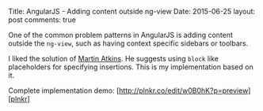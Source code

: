 Title: AngularJS - Adding content outside ng-view
Date: 2015-06-25
layout: post
comments: true


One of the common problem patterns in AngularJS is adding content outside the `ng-view`,
such as having context specific sidebars or toolbars.

I liked the solution of [Martin Atkins][martin]. He suggests using `block` like placeholders
for specifying insertions. This is my implementation based on it.

<script src="https://gist.github.com/pratyushmittal/92d1c5ca8f012cff074a.js"></script>

Complete implementation demo: [http://plnkr.co/edit/w0B0hK?p=preview][plnkr]

[martin]: http://apparently.me.uk/angularjs-view-specific-sidebars/
[plnkr]: http://plnkr.co/edit/w0B0hK?p=preview
